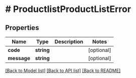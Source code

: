 # # ProductlistProductListError


## Properties


Name | Type | Description | Notes
------------ | ------------- | ------------- | -------------
**code**| **string** |   | [optional]
**message**| **string** |   | [optional]


[[Back to Model list]](../../README.md#models) [[Back to API list]](../../README.md#endpoints) [[Back to README]](../../README.md)